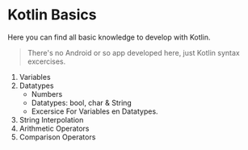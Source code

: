 # Kotlin Basics

Here you can find all basic knowledge to develop with Kotlin. 

> There's no Android or so app developed here, just Kotlin syntax excercises.


1. Variables
2. Datatypes
    - Numbers
    - Datatypes: bool, char & String
    - Excersice For Variables en Datatypes.
3. String Interpolation
4. Arithmetic Operators
5. Comparison Operators
